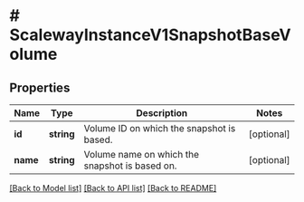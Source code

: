 # # ScalewayInstanceV1SnapshotBaseVolume

## Properties

Name | Type | Description | Notes
------------ | ------------- | ------------- | -------------
**id** | **string** | Volume ID on which the snapshot is based. | [optional]
**name** | **string** | Volume name on which the snapshot is based on. | [optional]

[[Back to Model list]](../../README.md#models) [[Back to API list]](../../README.md#endpoints) [[Back to README]](../../README.md)
